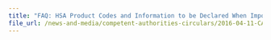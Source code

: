 ```yaml
---
title: "FAQ: HSA Product Codes and Information to be Declared When Importing Health Products" 
file_url: /news-and-media/competent-authorities-circulars/2016-04-11-CA.pdf
---
```

